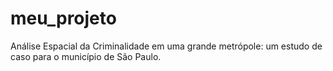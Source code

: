 # meu_projeto
Análise Espacial da Criminalidade em uma grande metrópole: um estudo de caso para o município de São Paulo.
